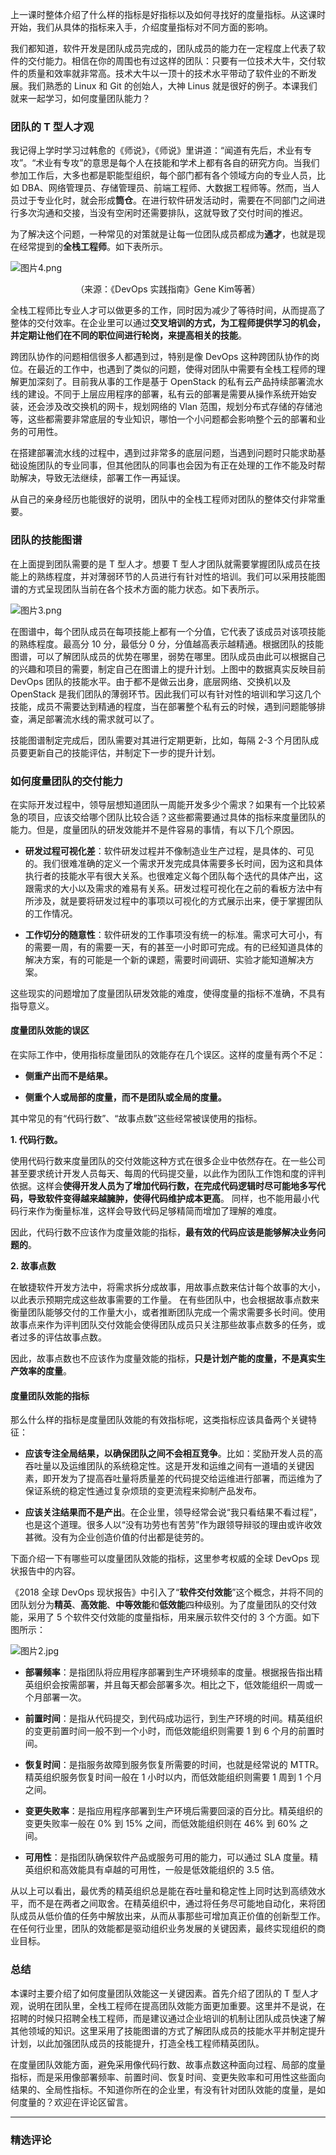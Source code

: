 <p data-nodeid="917" class="">上一课时整体介绍了什么样的指标是好指标以及如何寻找好的度量指标。从这课时开始，我们从具体的指标来入手，介绍度量指标对不同方面的影响。</p>
<p data-nodeid="918">我们都知道，软件开发是团队成员完成的，团队成员的能力在一定程度上代表了软件的交付能力。相信在你的周围也有过这样的团队：只要有一位技术大牛，交付软件的质量和效率就非常高。技术大牛以一顶十的技术水平带动了软件业的不断发展。我们熟悉的 Linux 和 Git 的创始人，大神 Linus 就是很好的例子。本课我们就来一起学习，如何度量团队能力？</p>
<h3 data-nodeid="919">团队的 T 型人才观</h3>
<p data-nodeid="920">我记得上学时学习过韩愈的《师说》，《师说》里讲道：“闻道有先后，术业有专攻”。“术业有专攻”的意思是每个人在技能和学术上都有各自的研究方向。当我们参加工作后，大多也都是职能型组织，每个部门都有各个领域方向的专业人员，比如 DBA、网络管理员、存储管理员、前端工程师、大数据工程师等。然而，当人员过于专业化时，就会形成<strong data-nodeid="988">筒仓</strong>。在进行软件研发活动时，需要在不同部门之间进行多次沟通和交接，当没有空闲时还需要排队，这就导致了交付时间的推迟。</p>
<p data-nodeid="921">为了解决这个问题，一种常见的对策就是让每一位团队成员都成为<strong data-nodeid="998">通才</strong>，也就是现在经常提到的<strong data-nodeid="999">全栈工程师</strong>。如下表所示。</p>
<p data-nodeid="922"><img src="https://s0.lgstatic.com/i/image/M00/8F/88/CgqCHmAIFviACe7eAAD6xL0TiTg817.png" alt="图片4.png" data-nodeid="1002"></p>
<div data-nodeid="923"><p style="text-align:center">（来源：《DevOps 实践指南》Gene Kim等著）</p></div>
<p data-nodeid="924">全栈工程师比专业人才可以做更多的工作，同时因为减少了等待时间，从而提高了整体的交付效率。在企业里可以通过<strong data-nodeid="1008">交叉培训的方式，为工程师提供学习的机会，并定期让他们在不同的职位间进行轮岗，来提高相关的技能</strong>。</p>
<p data-nodeid="925">跨团队协作的问题相信很多人都遇到过，特别是像 DevOps 这种跨团队协作的岗位。在最近的工作中，也遇到了类似的问题，使得对团队中需要有全栈工程师的理解更加深刻了。目前我从事的工作是基于 OpenStack 的私有云产品持续部署流水线的建设。不同于上层应用程序的部署，私有云的部署是需要从操作系统开始安装，还会涉及改交换机的网卡，规划网络的 Vlan 范围，规划分布式存储的存储池等，这些都需要非常底层的专业知识，哪怕一个小问题都会影响整个云的部署和业务的可用性。</p>
<p data-nodeid="926">在搭建部署流水线的过程中，遇到过非常多的底层问题，当遇到问题时只能求助基础设施团队的专业同事，但其他团队的同事也会因为有正在处理的工作不能及时帮助解决，导致无法继续，部署工作一再延误。</p>
<p data-nodeid="927">从自己的亲身经历也能很好的说明，团队中的全栈工程师对团队的整体交付非常重要。</p>
<h3 data-nodeid="928">团队的技能图谱</h3>
<p data-nodeid="929">在上面提到团队需要的是 T 型人才。想要 T 型人才团队就需要掌握团队成员在技能上的熟练程度，并对薄弱环节的人员进行有针对性的培训。我们可以采用技能图谱的方式呈现团队当前在各个技术方面的能力状态。如下表所示。</p>
<p data-nodeid="930"><img src="https://s0.lgstatic.com/i/image/M00/8F/7D/Ciqc1GAIF0qAKbo4AADfDPk7xHY992.png" alt="图片3.png" data-nodeid="1016"></p>
<p data-nodeid="931">在图谱中，每个团队成员在每项技能上都有一个分值，它代表了该成员对该项技能的熟练程度。最高分 10 分，最低分 0 分，分值越高表示越精通。根据团队的技能图谱，可以了解团队成员的优势在哪里，弱势在哪里。团队成员由此可以根据自己的兴趣和项目的需要，制定自己在图谱上的提升计划。上图中的数据真实反映目前 DevOps 团队的技能水平。由于都不是做云出身，底层网络、交换机以及 OpenStack 是我们团队的薄弱环节。因此我们可以有针对性的培训和学习这几个技能，成员不需要达到精通的程度，当在部署整个私有云的时候，遇到问题能够排查，满足部署流水线的需求就可以了。</p>
<p data-nodeid="932">技能图谱制定完成后，团队需要对其进行定期更新，比如，每隔 2-3 个月团队成员要更新自己的技能评估，并制定下一步的提升计划。</p>
<h3 data-nodeid="933">如何度量团队的交付能力</h3>
<p data-nodeid="934">在实际开发过程中，领导层想知道团队一周能开发多少个需求？如果有一个比较紧急的项目，应该交给哪个团队比较合适？这些都需要通过具体的指标来度量团队的能力。但是，度量团队的研发效能并不是件容易的事情，有以下几个原因。</p>
<ul data-nodeid="935">
<li data-nodeid="936">
<p data-nodeid="937"><strong data-nodeid="1025">研发过程可视化差</strong>：软件研发过程并不像制造业生产过程，是具体的、可见的。我们很难准确的定义一个需求开发完成具体需要多长时间，因为这和具体执行者的技能水平有很大关系。也很难定义每个团队每个迭代的具体产出，这跟需求的大小以及需求的难易有关系。研发过程可视化在之前的看板方法中有所涉及，就是要将研发过程中的事项以可视化的方式展示出来，便于掌握团队的工作情况。</p>
</li>
<li data-nodeid="938">
<p data-nodeid="939"><strong data-nodeid="1030">工作切分的随意性</strong>：软件研发的工作事项没有统一的标准。需求可大可小，有的需要一周，有的需要一天，有的甚至一小时即可完成。有的已经知道具体的解决方案，有的可能是一个新的课题，需要时间调研、实验才能知道解决方案。</p>
</li>
</ul>
<p data-nodeid="940">这些现实的问题增加了度量团队研发效能的难度，使得度量的指标不准确，不具有指导意义。</p>
<h4 data-nodeid="941">度量团队效能的误区</h4>
<p data-nodeid="942">在实际工作中，使用指标度量团队的效能存在几个误区。这样的度量有两个不足：</p>
<ul data-nodeid="943">
<li data-nodeid="944">
<p data-nodeid="945"><strong data-nodeid="1037">侧重产出而不是结果。</strong></p>
</li>
<li data-nodeid="946">
<p data-nodeid="947"><strong data-nodeid="1041">侧重个人或局部的度量，而不是团队或全局的度量。</strong></p>
</li>
</ul>
<p data-nodeid="948">其中常见的有“代码行数”、“故事点数”这些经常被误使用的指标。</p>
<p data-nodeid="949"><strong data-nodeid="1048">1. 代码行数。</strong></p>
<p data-nodeid="2961" class="te-preview-highlight">使用代码行数来度量团队的交付效能这种方式在很多企业中依然存在。在一些公司甚至要求统计开发人员每天、每周的代码提交量，以此作为团队工作饱和度的评判依据。这样会<strong data-nodeid="2967">使得开发人员为了增加代码行数，在完成代码逻辑时尽可能地多写代码，导致软件变得越来越臃肿，使得代码维护成本更高</strong>。 同样，也不能用最小代码行来作为衡量标准，这样会导致代码足够精简而增加了理解的难度。</p>





<p data-nodeid="951">因此，代码行数不应该作为度量效能的指标，<strong data-nodeid="1060">最有效的代码应该是能够解决业务问题的</strong>。</p>
<p data-nodeid="952"><strong data-nodeid="1066">2. 故事点数</strong></p>
<p data-nodeid="953">在敏捷软件开发方法中，将需求拆分成故事，用故事点数来估计每个故事的大小，以此表示预期完成这些故事需要的工作量。 在有些团队中，也会根据故事点数来衡量团队能够交付的工作量大小，或者推断团队完成一个需求需要多长时间。使用故事点来作为评判团队交付效能会使得团队成员只关注那些故事点数多的任务，或者过多的评估故事点数。</p>
<p data-nodeid="954">因此，故事点数也不应该作为度量效能的指标，<strong data-nodeid="1073">只是计划产能的度量，不是真实生产效率的度量</strong>。</p>
<h4 data-nodeid="955">度量团队效能的指标</h4>
<p data-nodeid="956">那么什么样的指标是度量团队效能的有效指标呢，这类指标应该具备两个关键特征：</p>
<ul data-nodeid="957">
<li data-nodeid="958">
<p data-nodeid="959"><strong data-nodeid="1080">应该专注全局结果，以确保团队之间不会相互竞争</strong>。比如：奖励开发人员的高吞吐量以及运维团队的系统稳定性。这是开发和运维之间有一道墙的关键因素，即开发为了提高吞吐量将质量差的代码提交给运维进行部署，而运维为了保证系统的稳定性通过复杂烦琐的变更流程来抑制产品发布。</p>
</li>
<li data-nodeid="960">
<p data-nodeid="961"><strong data-nodeid="1085">应该关注结果而不是产出</strong>。在企业里，领导经常会说“我只看结果不看过程”，也是这个道理。很多人以“没有功劳也有苦劳”作为跟领导辩驳的理由或许收效甚微。没有为企业创造价值的付出都是徒劳的。</p>
</li>
</ul>
<p data-nodeid="962">下面介绍一下有哪些可以度量团队效能的指标，这里参考权威的全球 DevOps 现状报告中的内容。</p>
<p data-nodeid="963">《2018 全球 DevOps 现状报告》中引入了“<strong data-nodeid="1108">软件交付效能</strong>”这个概念，并将不同的团队划分为<strong data-nodeid="1109">精英</strong>、<strong data-nodeid="1110">高效能</strong>、<strong data-nodeid="1111">中等效能</strong>和<strong data-nodeid="1112">低效能</strong>四种级别。为了度量团队的交付效能，采用了 5 个软件交付效能的度量指标，用来展示软件交付的 3 个方面。如下图所示：</p>
<p data-nodeid="964"><img src="https://s0.lgstatic.com/i/image/M00/8F/88/CgqCHmAIFqCAd3vVAADaG--im4k909.jpg" alt="图片2.jpg" data-nodeid="1115"></p>
<ul data-nodeid="965">
<li data-nodeid="966">
<p data-nodeid="967"><strong data-nodeid="1120">部署频率</strong>：是指团队将应用程序部署到生产环境频率的度量。根据报告指出精英组织会按需部署，并且每天都会部署多次。相比之下，低效能组织一周或一个月部署一次。</p>
</li>
<li data-nodeid="968">
<p data-nodeid="969"><strong data-nodeid="1125">前置时间</strong>：是指从代码提交，到代码成功运行，到生产环境的时间。精英组织的变更前置时间一般不到一个小时，而低效能组织则需要 1 到 6 个月的前置时间。</p>
</li>
<li data-nodeid="970">
<p data-nodeid="971"><strong data-nodeid="1130">恢复时间</strong>：是指服务故障到服务恢复所需要的时间，也就是经常说的 MTTR。精英组织服务恢复时间一般在 1 小时以内，而低效能组织则需要 1 周到 1 个月之间。</p>
</li>
<li data-nodeid="972">
<p data-nodeid="973"><strong data-nodeid="1135">变更失败率</strong>：是指应用程序部署到生产环境后需要回滚的百分比。精英组织的变更失败率一般在 0% 到 15% 之间，而低效能组织则在 46% 到 60% 之间。</p>
</li>
<li data-nodeid="974">
<p data-nodeid="975"><strong data-nodeid="1140">可用性</strong>：是指团队确保软件产品或服务可用的能力，可以通过 SLA 度量。精英组织和高效能具有卓越的可用性，一般是低效能组织的 3.5 倍。</p>
</li>
</ul>
<p data-nodeid="976">从以上可以看出，最优秀的精英组织总是能在吞吐量和稳定性上同时达到高绩效水平，而不是在两者之间取舍。在精英组织中，通过将任务尽可能地自动化，来将团队成员从低价值的任务中解放出来，从而从事那些可增加真正价值的创新型工作。在任何行业里，团队的效能都是驱动组织业务发展的关键因素，最终实现组织的商业目标。</p>
<h3 data-nodeid="977">总结</h3>
<p data-nodeid="978">本课时主要介绍了如何度量团队效能这一关键因素。首先介绍了团队的 T 型人才观，说明在团队里，全栈工程师在提高团队效能方面更加重要。这里并不是说，在招聘的时候只招聘全栈工程师，而是建议通过企业培训的机制让团队成员快速了解其他领域的知识。这里采用了技能图谱的方式了解团队成员的技能水平并制定提升计划，以此加强团队成员的技能提升，打造全栈工程师精英团队。</p>
<p data-nodeid="979" class="">在度量团队效能方面，避免采用像代码行数、故事点数这种面向过程、局部的度量指标，而是采用像部署频率、前置时间、恢复时间、变更失败率和可用性这些面向结果的、全局性指标。不知道你所在的企业里，有没有针对团队效能的度量，是如何度量的？欢迎在评论区留言。</p>

---

### 精选评论


